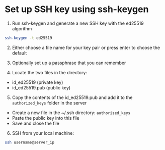 # Set up SSH key using ssh-keygen
1. Run ssh-keygen and generate a new SSH key with the ed25519 algorithm
```sh
ssh-keygen -t ed25519
```
2. Either choose a file name for your key pair or press enter to choose the default
3. Optionally set up a passphrase that you can remember

4. Locate the two files in the directory:
- id_ed25519 (private key)
- id_ed25519.pub (public key)

5. Copy the contents of the id_ed25519.pub and add it to the `authorized_keys` folder in the server

- Create a new file in the ~/.ssh directory: `authorized_keys`
- Paste the public key into this file
- Save and close the file 

6. SSH from your local machine:
```sh
ssh username@server_ip
```
